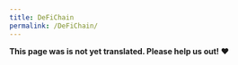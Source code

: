 ```yaml
---
title: DeFiChain
permalink: /DeFiChain/
---
```


**This page was is not yet translated. Please help us out! ❤**
